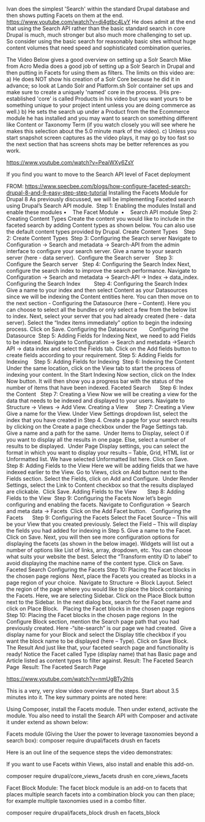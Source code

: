 

Ivan does the simplest 'Search' within the standard Drupal database and then shows putting Facets on them at the end.  https://www.youtube.com/watch?v=dj4gtbc4LyY
He does admit at the end that using the Search API rather than the basic standard search in core Drupal is much, much stronger but also much more challenging to set up.  So consider using the basic search for reasonably basic sites without huge content volumes that need speed and sophisticated combination queries.  


The Video Below gives a good overview on setting up a Solr Search
Mike from Acro Media does a good job of setting up a Solr Search in Drupal and then putting in Facets for using them as filters.  The limits on this video are: a) He does NOT show his creation of a Solr Core because he did it in advance; so look at Lando Solr and Platform.sh Solr container set ups and make sure to create a uniquely 'named' core in the process. (His pre-established 'core' is called Products in his video but you want yours to be something unique to your project intent unless you are doing commerce as well.)  b) He sets the search up under a Product from the the Ecommerce module he has installed and you may want to search on something different like Content or Taxonomy Term (if you watch closely you will see where he makes this selection about the 5.0 minute mark of the video).  c) Unless you start snapshot screen captures as the video plays, it may go by too fast so the next section that has screens shots may be better references as you work. 

https://www.youtube.com/watch?v=PeaiWXy6ZsY


If you find you want to move to the Search API level of Facet deployment

FROM: 
https://www.specbee.com/blogs/how-configure-faceted-search-drupal-8-and-9-easy-step-step-tutorial
Installing the Facets Module for Drupal 8
As previously discussed, we will be implementing Faceted search using Drupal’s Search API module. 
Step 1: Enabling the modules
Install and enable these modules •    The Facet Module  •    Search API module
Step 2: Creating Content Types
Create the content you would like to include in the faceted search by adding Content types as shown below. You can also use the default content types provided by Drupal.
Create Content Types    Step 2: Create Content Types 
 Step 3: Configuring the Search server
Navigate to Configuration -> Search and metadata -> Search-API from the admin interface to configure your search server. Give a name to your search server (here - data server). 
Configure the Search server    Step 3: Configure the Search server 
 
Step 4: Configuring the Search Index
Next, configure the search index to improve the search performance. Navigate to Configuration -> Search and metadata -> Search-API -> Index -> data_index.
Configuring the Search Index         Step 4: Configuring the Search Index 
Give a name to your index and then select Content as your Datasources since we will be indexing the Content entities here. You can then move on to the next section - Configuring the Datasource (here – Content). Here you can choose to select all the bundles or only select a few from the below list to index. Next, select your server that you had already created (here - data server). Select the “Index items immediately” option to begin the indexing process. Click on Save.
Configuring the Datasource        Configuring the Datasource 
 Step 5: Adding Fields for Indexing
Next, we need to add Fields to be indexed. Navigate to Configuration -> Search and metadata ->Search API -> data index and select the Fields tab. Click on the Add fields button to create fields according to your requirement.
Step 5: Adding Fields for Indexing    Step 5: Adding Fields for Indexing 
 Step 6: Indexing the Content
Under the same location, click on the View tab to start the process of indexing your content. In the Start Indexing Now section, click on the Index Now button. It will then show you a progress bar with the status of the number of items that have been indexed.
Faceted Search      Step 6: Index the Content 
 
Step 7: Creating a View
Now we will be creating a view for the data that needs to be indexed and displayed to your users. Navigate to Structure -> Views -> Add View.
Creating a View     Step 7: Creating a View 
Give a name for the View. Under View Settings dropdown list, select the index that you have created in Step 4. Create a page for your search results by clicking on the Create a page checkbox under the Page Settings tab. Give a name and a path for the same.  Under Items to Display, select 0 if you want to display all the results in one page. Else, select a number of results to be displayed.  Under Page Display settings, you can select the format in which you want to display your results – Table, Grid, HTML list or Unformatted list. We have selected Unformatted list here. Click on Save.
Step 8: Adding Fields to the View
Here we will be adding fields that we have indexed earlier to the View. Go to Views, click on Add button next to the Fields section. Select the Fields, click on Add and Configure.  Under Render Settings, select the Link to Content checkbox so that the results displayed are clickable.  Click Save.
Adding Fields to the View       Step 8: Adding Fields to the View 
 Step 9: Configuring the Facets
Now let’s begin configuring and enabling the facets. Navigate to Configuration -> Search and meta data -> Facets  Click on the Add Facet button.
 
Configuring the Facets      Step 9: Configuring the Facets 
Select the Facet Source – This will be your View that you created previously. Select the Field – This will display the fields you had added for indexing in Step 5. Give a name to the Facet. Click on Save.
Next, you will then see more configuration options for displaying the facets (as shown in the below image). Widgets will list out a number of options like List of links, array, dropdown, etc. You can choose what suits your website the best. Select the “Transform entity ID to label” to avoid displaying the machine name of the content type. Click on Save.
Faceted Search 
Configuring the Facets 
Step 10: Placing the Facet blocks in the chosen page regions 
Next, place the Facets you created as blocks in a page region of your choice.  Navigate to Structure -> Block Layout. Select the region of the page where you would like to place the block containing the Facets. Here, we are selecting Sidebar. Click on the Place Block button next to the Sidebar. In the next dialog box, search for the Facet name and click on Place Block.
 
Placing the Facet blocks in the chosen page regions  Step 10: Placing the Facet blocks in the chosen page regions 
 In the Configure Block section, mention the Search page path that you had previously created. Here -“site-search” is our page we had created.  Give a display name for your Block and select the Display title checkbox if you want the block name to be displayed (here – Type). Click on Save Block.
The Result
And just like that, your faceted search page and functionality is ready! Notice the Facet called Type (display name) that has Basic page and Article listed as content types to filter against.
Result: The Faceted Search Page  Result: The Faceted Search Page 
 


https://www.youtube.com/watch?v=nmUgBTy2hls

This is a very, very slow video overview of the steps.  Start about 3.5 minutes into it.  The key summary points are noted here:


Using Composer, install the Facets module.  Then under extend, activate the module.  You also need to install the Search API with Composer and activate it under extend as shown below:

Facets module (Giving the User the power to leverage taxonomies beyond a search box): 
composer require drupal/facets
drush en facets



Here is an out line of the sequence steps the video demonstrates:



If you want to use Facets within Views, also install and enable this add-on.

composer require drupal/core_views_facets
drush en core_views_facets

Facet Block Module:
The facet block module is an add-on to facets that places multiple search facets into a combination block you can then place; for example multiple taxonomies used in a combo filter. 
 
composer require drupal/facets_block
drush en facets_block













































